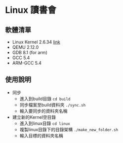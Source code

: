 # Linux 讀書會
## 軟體清單 
* Linux Kernel 2.6.34 [link](https://git.kernel.org/pub/scm/linux/kernel/git/torvalds/linux.git/tag/?h=v2.6.34)
* QEMU 2.12.0
* GDB 8.1 (for arm)
* GCC 5.4
* ARM-GCC 5.4

## 使用說明
* 同步
	* 進入到build目錄
	`cd build`
	* 同步檔案至build資料夾
	`./sync.sh`
	* 輸入要同步的資料夾名稱
* 建立新的Kernel空目錄
	* 進入到linux目錄
	`cd linux`
	* 複製linux目錄下的目錄架構
	`./make_new_folder.sh`
	* 輸入目標的資料夾名稱
